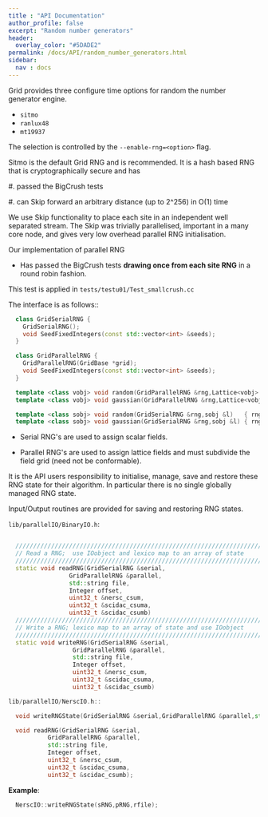 ```yaml
---
title : "API Documentation"
author_profile: false
excerpt: "Random number generators"
header:
  overlay_color: "#5DADE2"
permalink: /docs/API/random_number_generators.html
sidebar:
  nav : docs
---
```


Grid provides three configure time options for random the number generator engine.

* `sitmo`
* `ranlux48`
* `mt19937`

The selection is controlled by the `--enable-rng=<option>` flag.

Sitmo is the default Grid RNG and is recommended. It is a hash based RNG that is cryptographically secure and has 

#. passed the BigCrush tests

#. can Skip forward an arbitrary distance (up to 2^256) in O(1) time

We use Skip functionality to place each site in an independent well separated stream.
The Skip was trivially parallelised, important in a many core node,
and gives very low overhead parallel RNG initialisation.

Our implementation of parallel RNG

* Has passed the BigCrush tests **drawing once from each site RNG** in a round robin fashion.

This test is applied in `tests/testu01/Test_smallcrush.cc`

The interface is as follows::

```c++
  class GridSerialRNG { 
    GridSerialRNG();
    void SeedFixedIntegers(const std::vector<int> &seeds);
  }

  class GridParallelRNG {
    GridParallelRNG(GridBase *grid);
    void SeedFixedIntegers(const std::vector<int> &seeds);
  }

  template <class vobj> void random(GridParallelRNG &rng,Lattice<vobj> &l)   { rng.fill(l,rng._uniform);  }
  template <class vobj> void gaussian(GridParallelRNG &rng,Lattice<vobj> &l) { rng.fill(l,rng._gaussian); }

  template <class sobj> void random(GridSerialRNG &rng,sobj &l)   { rng.fill(l,rng._uniform  ); }
  template <class sobj> void gaussian(GridSerialRNG &rng,sobj &l) { rng.fill(l,rng._gaussian ); }
```

* Serial RNG's are used to assign scalar fields. 

* Parallel RNG's are used to assign lattice fields and must subdivide the field grid (need not be conformable).

It is the API users responsibility to initialise, manage, save and restore these RNG state for their algorithm.
In particular there is no single globally managed RNG state. 

Input/Output routines are provided for saving and restoring RNG states.

`lib/parallelIO/BinaryIO.h`:

```c++

  ////////////////////////////////////////////////////////////////////////////
  // Read a RNG;  use IOobject and lexico map to an array of state 
  ////////////////////////////////////////////////////////////////////////////
  static void readRNG(GridSerialRNG &serial,
			     GridParallelRNG &parallel,
			     std::string file,
			     Integer offset,
			     uint32_t &nersc_csum,
			     uint32_t &scidac_csuma,
			     uint32_t &scidac_csumb)
  ////////////////////////////////////////////////////////////////////////////
  // Write a RNG; lexico map to an array of state and use IOobject
  ////////////////////////////////////////////////////////////////////////////
  static void writeRNG(GridSerialRNG &serial,
			      GridParallelRNG &parallel,
			      std::string file,
			      Integer offset,
			      uint32_t &nersc_csum,
			      uint32_t &scidac_csuma,
			      uint32_t &scidac_csumb)

lib/parallelIO/NerscIO.h::

  void writeRNGState(GridSerialRNG &serial,GridParallelRNG &parallel,std::string file);

  void readRNG(GridSerialRNG &serial,
	       GridParallelRNG &parallel,
	       std::string file,
   	       Integer offset,
 	       uint32_t &nersc_csum,
	       uint32_t &scidac_csuma,
	       uint32_t &scidac_csumb);
```

**Example**:

```c++
  NerscIO::writeRNGState(sRNG,pRNG,rfile);
```
